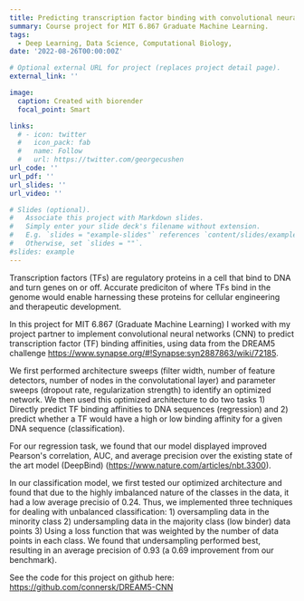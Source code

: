 ```yaml
---
title: Predicting transcription factor binding with convolutional neural networks
summary: Course project for MIT 6.867 Graduate Machine Learning. 
tags:
  - Deep Learning, Data Science, Computational Biology, 
date: '2022-08-26T00:00:00Z'

# Optional external URL for project (replaces project detail page).
external_link: ''

image:
  caption: Created with biorender
  focal_point: Smart

links:
  # - icon: twitter
  #   icon_pack: fab
  #   name: Follow
  #   url: https://twitter.com/georgecushen
url_code: ''
url_pdf: ''
url_slides: ''
url_video: ''

# Slides (optional).
#   Associate this project with Markdown slides.
#   Simply enter your slide deck's filename without extension.
#   E.g. `slides = "example-slides"` references `content/slides/example-slides.md`.
#   Otherwise, set `slides = ""`.
#slides: example
---
```


Transcription factors (TFs) are regulatory proteins in a cell that bind to DNA and turn genes on or off. Accurate prediciton of where TFs bind in the genome would enable harnessing these proteins for cellular engineering and therapeutic development. 

In this project for MIT 6.867 (Graduate Machine Learning) I worked with my project partner to implement convolutional neural networks (CNN) to predict transcription factor (TF) binding affinities, using data from the DREAM5 challenge https://www.synapse.org/#!Synapse:syn2887863/wiki/72185. 

We first performed architecture sweeps (filter width, number of feature detectors, number of nodes in the convolutational layer) and parameter sweeps (dropout rate, regularization strength) to identify an optimized network. We then used this optimized architecture to do two tasks 1) Directly predict TF binding affinities to DNA sequences (regression) and 2) predict whether a TF would have a high or low binding affinity for a given DNA sequence (classification). 

For our regression task, we found that our model displayed improved Pearson's correlation, AUC, and average precision over the existing state of the art model (DeepBind) (https://www.nature.com/articles/nbt.3300). 

In our classification model, we first tested our optimized architecture and found that due to the highly imbalanced nature of the classes in the data, it had a low average precisio of 0.24. Thus, we implemented three techniques for dealing with unbalanced classification: 1) oversampling data in the minority class 2) undersampling data in the majority class (low binder) data points 3) Using a loss function that was weighted by the number of data points in each class. We found that undersampling performed best, resulting in an average precision of 0.93 (a 0.69 improvement from our benchmark).

See the code for this project on github here: https://github.com/connersk/DREAM5-CNN
